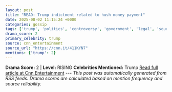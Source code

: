 ```yaml
---
layout: post
title: "READ: Trump indictment related to hush money payment"
date: 2025-08-02 11:15:24 +0000
categories: gossip
tags: ['trump', 'politics', 'controversy', 'government', 'legal', 'source-cnn_entertainment', 'drama-rising']
drama_score: 2
primary_celebrity: trump
source: cnn_entertainment
source_url: "https://cnn.it/411KYN7"
mentions: {'trump': 2}
---
```


**Drama Score:** 2 | **Level:** RISING **Celebrities Mentioned:** Trump [Read full article at Cnn Entertainment](https://cnn.it/411KYN7) --- *This post was automatically generated from RSS feeds. Drama scores are calculated based on mention frequency and source reliability.*